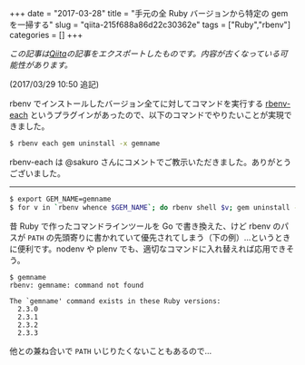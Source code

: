 +++ 
date = "2017-03-28"
title = "手元の全 Ruby バージョンから特定の gem を一掃する"
slug = "qiita-215f688a86d22c30362e" 
tags = ["Ruby","rbenv"]
categories = []
+++

*この記事は[Qiita](https://qiita.com/dtan4/items/215f688a86d22c30362e)の記事をエクスポートしたものです。内容が古くなっている可能性があります。*

(2017/03/29 10:50 追記)

rbenv でインストールしたバージョン全てに対してコマンドを実行する [rbenv-each](https://github.com/rbenv/rbenv-each) というプラグインがあったので、以下のコマンドでやりたいことが実現できました。

```bash
$ rbenv each gem uninstall -x gemname
```

rbenv-each は @sakuro さんにコメントでご教示いただきました。ありがとうございました。

---

```bash 
$ export GEM_NAME=gemname
$ for v in `rbenv whence $GEM_NAME`; do rbenv shell $v; gem uninstall -x $GEM_NAME; rbenv shell --unset; done
```

昔 Ruby で作ったコマンドラインツールを Go で書き換えた、けど rbenv のパスが `PATH` の先頭寄りに書かれていて優先されてしまう（下の例）…というときに便利です。nodenv や plenv でも、適切なコマンドに入れ替えれば応用できそう。

```
$ gemname
rbenv: gemname: command not found

The `gemname' command exists in these Ruby versions:
  2.3.0
  2.3.1
  2.3.2
  2.3.3
```

他との兼ね合いで `PATH` いじりたくないこともあるので…
